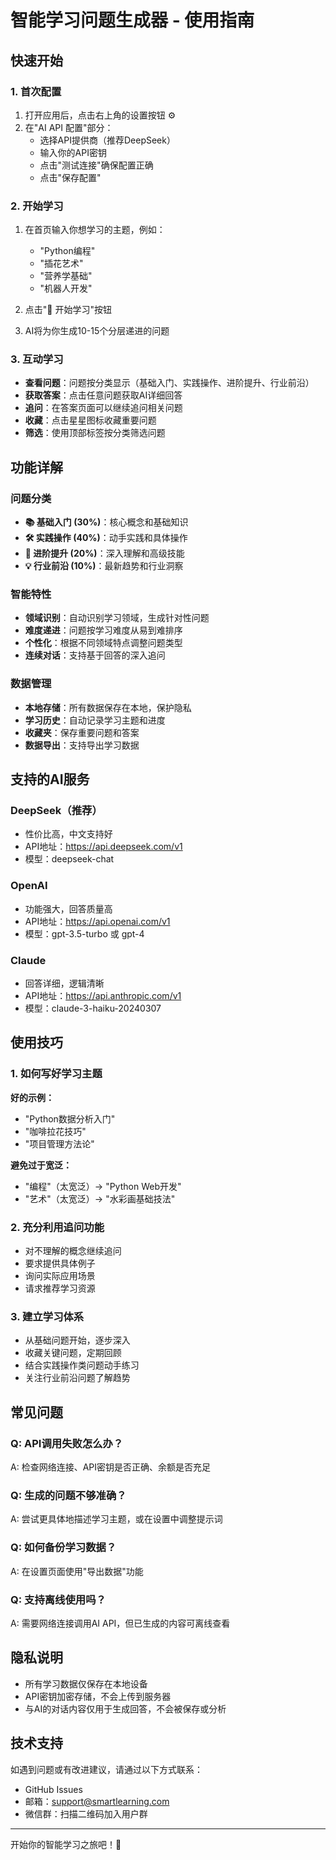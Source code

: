 # 智能学习问题生成器 - 使用指南

## 快速开始

### 1. 首次配置

1. 打开应用后，点击右上角的设置按钮 ⚙️
2. 在"AI API 配置"部分：
   - 选择API提供商（推荐DeepSeek）
   - 输入你的API密钥
   - 点击"测试连接"确保配置正确
   - 点击"保存配置"

### 2. 开始学习

1. 在首页输入你想学习的主题，例如：
   - "Python编程"
   - "插花艺术" 
   - "营养学基础"
   - "机器人开发"

2. 点击"🚀 开始学习"按钮

3. AI将为你生成10-15个分层递进的问题

### 3. 互动学习

- **查看问题**：问题按分类显示（基础入门、实践操作、进阶提升、行业前沿）
- **获取答案**：点击任意问题获取AI详细回答
- **追问**：在答案页面可以继续追问相关问题
- **收藏**：点击星星图标收藏重要问题
- **筛选**：使用顶部标签按分类筛选问题

## 功能详解

### 问题分类

- **📚 基础入门 (30%)**：核心概念和基础知识
- **🛠️ 实践操作 (40%)**：动手实践和具体操作
- **🚀 进阶提升 (20%)**：深入理解和高级技能
- **💡 行业前沿 (10%)**：最新趋势和行业洞察

### 智能特性

- **领域识别**：自动识别学习领域，生成针对性问题
- **难度递进**：问题按学习难度从易到难排序
- **个性化**：根据不同领域特点调整问题类型
- **连续对话**：支持基于回答的深入追问

### 数据管理

- **本地存储**：所有数据保存在本地，保护隐私
- **学习历史**：自动记录学习主题和进度
- **收藏夹**：保存重要问题和答案
- **数据导出**：支持导出学习数据

## 支持的AI服务

### DeepSeek（推荐）
- 性价比高，中文支持好
- API地址：https://api.deepseek.com/v1
- 模型：deepseek-chat

### OpenAI
- 功能强大，回答质量高
- API地址：https://api.openai.com/v1  
- 模型：gpt-3.5-turbo 或 gpt-4

### Claude
- 回答详细，逻辑清晰
- API地址：https://api.anthropic.com/v1
- 模型：claude-3-haiku-20240307

## 使用技巧

### 1. 如何写好学习主题

**好的示例：**
- "Python数据分析入门"
- "咖啡拉花技巧"
- "项目管理方法论"

**避免过于宽泛：**
- "编程"（太宽泛）→ "Python Web开发"
- "艺术"（太宽泛）→ "水彩画基础技法"

### 2. 充分利用追问功能

- 对不理解的概念继续追问
- 要求提供具体例子
- 询问实际应用场景
- 请求推荐学习资源

### 3. 建立学习体系

- 从基础问题开始，逐步深入
- 收藏关键问题，定期回顾
- 结合实践操作类问题动手练习
- 关注行业前沿问题了解趋势

## 常见问题

### Q: API调用失败怎么办？
A: 检查网络连接、API密钥是否正确、余额是否充足

### Q: 生成的问题不够准确？
A: 尝试更具体地描述学习主题，或在设置中调整提示词

### Q: 如何备份学习数据？
A: 在设置页面使用"导出数据"功能

### Q: 支持离线使用吗？
A: 需要网络连接调用AI API，但已生成的内容可离线查看

## 隐私说明

- 所有学习数据仅保存在本地设备
- API密钥加密存储，不会上传到服务器
- 与AI的对话内容仅用于生成回答，不会被保存或分析

## 技术支持

如遇到问题或有改进建议，请通过以下方式联系：
- GitHub Issues
- 邮箱：support@smartlearning.com
- 微信群：扫描二维码加入用户群

---

开始你的智能学习之旅吧！🚀